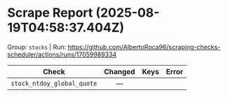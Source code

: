 # Scrape Report (2025-08-19T04:58:37.404Z)

Group: `stocks`  |  Run: https://github.com/AlbertoRoca96/scraping-checks-scheduler/actions/runs/17059989334

| Check | Changed | Keys | Error |
|---|:---:|:--|:--|
| `stock_ntdoy_global_quote` | — |  |  |
